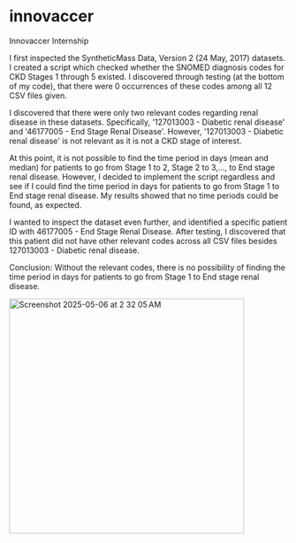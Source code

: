 # innovaccer
Innovaccer Internship

I first inspected the SyntheticMass Data, Version 2 (24 May, 2017) datasets. I created a script which checked whether the SNOMED diagnosis codes for CKD Stages 1 through 5 existed. I discovered through testing (at the bottom of my code), that there were 0 occurrences of these codes among all 12 CSV files given.

I discovered that there were only two relevant codes regarding renal disease in these datasets. Specifically, '127013003 - Diabetic renal disease' and '46177005 - End Stage Renal Disease'. However, '127013003 - Diabetic renal disease' is not relevant as it is not a CKD stage of interest.

At this point, it is not possible to find the time period in days (mean and median) for patients to go from Stage 1 to 2, Stage 2 to 3,..., to End stage renal disease. However, I decided to implement the script regardless and see if I could find the time period in days for patients to go from Stage 1 to End stage renal disease. My results showed that no time periods could be found, as expected.

I wanted to inspect the dataset even further, and identified a specific patient ID with 46177005 - End Stage Renal Disease. After testing, I discovered that this patient did not have other relevant codes across all CSV files besides 127013003 - Diabetic renal disease.

Conclusion: Without the relevant codes, there is no possibility of finding the time period in days for patients to go from Stage 1 to End stage renal disease.

<img width="425" alt="Screenshot 2025-05-06 at 2 32 05 AM" src="https://github.com/user-attachments/assets/7c669473-6682-4a97-8823-167c5abc44a7" />
